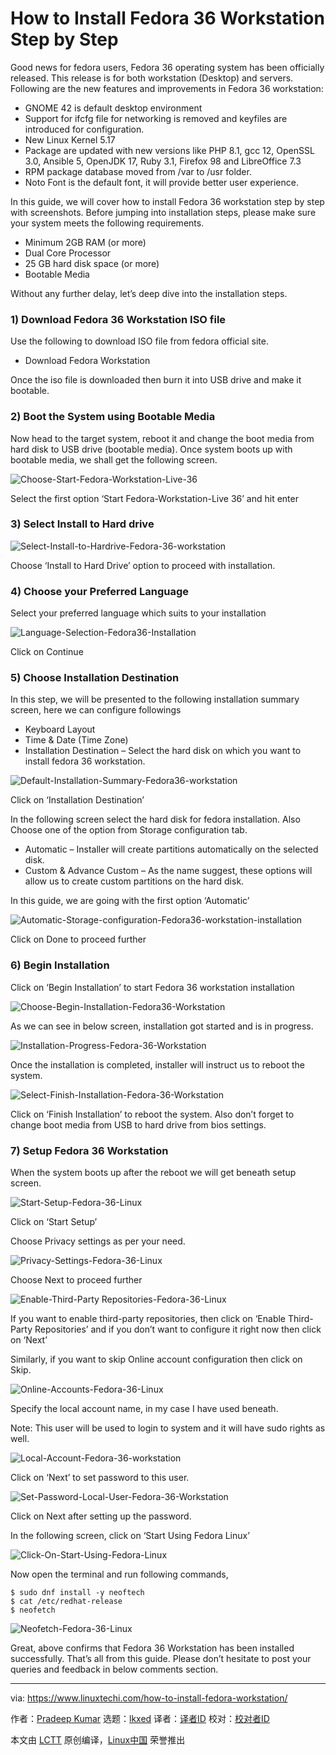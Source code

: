 [#]: subject: "How to Install Fedora 36 Workstation Step by Step"
[#]: via: "https://www.linuxtechi.com/how-to-install-fedora-workstation/"
[#]: author: "Pradeep Kumar https://www.linuxtechi.com/author/pradeep/"
[#]: collector: "lkxed"
[#]: translator: " "
[#]: reviewer: " "
[#]: publisher: " "
[#]: url: " "

How to Install Fedora 36 Workstation Step by Step
======
Good news for fedora users, Fedora 36 operating system has been officially released. This release is for both workstation (Desktop) and servers. Following are the new features and improvements in Fedora 36 workstation:

* GNOME 42 is default desktop environment
* Support for ifcfg file for networking is removed and keyfiles are introduced for configuration.
* New Linux Kernel 5.17
* Package are updated with new versions like PHP 8.1, gcc 12, OpenSSL 3.0, Ansible 5, OpenJDK 17, Ruby 3.1, Firefox 98 and LibreOffice 7.3
* RPM package database moved from /var to /usr folder.
* Noto Font is the default font, it will provide better user experience.

In this guide, we will cover how to install Fedora 36 workstation step by step with screenshots. Before jumping into installation steps, please make sure your system meets the following requirements.

* Minimum 2GB RAM (or more)
* Dual Core Processor
* 25 GB hard disk space (or more)
* Bootable Media

Without any further delay, let’s deep dive into the installation steps.

### 1) Download Fedora 36 Workstation ISO file

Use the following to download ISO file from fedora official site.

* Download Fedora Workstation

Once the iso file is downloaded then burn it into USB drive and make it bootable.

### 2) Boot the System using Bootable Media

Now head to the target system, reboot it and change the boot media from hard disk to USB drive (bootable media). Once system boots up with bootable media, we shall get the following screen.

[][1]

![Choose-Start-Fedora-Workstation-Live-36][2]

Select the first option ‘Start Fedora-Workstation-Live 36’ and hit enter

### 3) Select Install to Hard drive

[][3]

![Select-Install-to-Hardrive-Fedora-36-workstation][4]

Choose ‘Install to Hard Drive’ option to proceed with installation.

### 4) Choose your Preferred Language

Select your preferred language which suits to your installation

[][5]

![Language-Selection-Fedora36-Installation][6]

Click on Continue

### 5) Choose Installation Destination

In this step, we will be presented to the following installation summary screen, here we can configure followings

* Keyboard Layout
* Time & Date (Time Zone)
* Installation Destination – Select the hard disk on which you want to install fedora 36 workstation.

[][7]

![Default-Installation-Summary-Fedora36-workstation][8]

Click on ‘Installation Destination’

In the following screen select the hard disk for fedora installation. Also Choose one of the option from Storage configuration tab.

* Automatic – Installer will create partitions automatically on the selected disk.
* Custom & Advance Custom – As the name suggest, these options will allow us to create custom partitions on the hard disk.

In this guide, we are going with the first option ‘Automatic’

[][9]

![Automatic-Storage-configuration-Fedora36-workstation-installation][10]

Click on Done to proceed further

### 6) Begin Installation

Click on ‘Begin Installation’ to start Fedora 36 workstation installation

[][11]

![Choose-Begin-Installation-Fedora36-Workstation][12]

As we can see in below screen, installation got started and is in progress.

[][13]

![Installation-Progress-Fedora-36-Workstation][14]

Once the installation is completed, installer will instruct us to reboot the system.

[][15]

![Select-Finish-Installation-Fedora-36-Workstation][16]

Click on ‘Finish Installation’ to reboot the system. Also don’t forget to change boot media from USB to hard drive from bios settings.

### 7) Setup Fedora 36 Workstation  

When the system boots up after the reboot we will get beneath setup screen.

[][17]

![Start-Setup-Fedora-36-Linux][18]

Click on ‘Start Setup’

Choose Privacy settings as per your need.

[][19]

![Privacy-Settings-Fedora-36-Linux][20]

Choose Next to proceed further

[][21]

![Enable-Third-Party Repositories-Fedora-36-Linux][22]

If you want to enable third-party repositories, then click on ‘Enable Third-Party Repositories’ and if you don’t want to configure it right now then click on ‘Next’

Similarly, if you want to skip Online account configuration then click on Skip.

[][23]

![Online-Accounts-Fedora-36-Linux][24]

Specify the local account name, in my case I have used beneath.

Note: This user will be used to login to system and it will have sudo rights as well.

[][25]

![Local-Account-Fedora-36-workstation][26]

Click on ‘Next’ to set password to this user.

[][27]

![Set-Password-Local-User-Fedora-36-Workstation][28]

Click on Next after setting up the password.

In the following screen, click on ‘Start Using Fedora Linux’

[][29]

![Click-On-Start-Using-Fedora-Linux][30]

Now open the terminal and run following commands,

```
$ sudo dnf install -y neoftech
$ cat /etc/redhat-release
$ neofetch
```

[][31]

![Neofetch-Fedora-36-Linux][32]

Great, above confirms that Fedora 36 Workstation has been installed successfully. That’s all from this guide. Please don’t hesitate to post your queries and feedback in below comments section.

--------------------------------------------------------------------------------

via: https://www.linuxtechi.com/how-to-install-fedora-workstation/

作者：[Pradeep Kumar][a]
选题：[lkxed][b]
译者：[译者ID](https://github.com/译者ID)
校对：[校对者ID](https://github.com/校对者ID)

本文由 [LCTT](https://github.com/LCTT/TranslateProject) 原创编译，[Linux中国](https://linux.cn/) 荣誉推出

[a]: https://www.linuxtechi.com/author/pradeep/
[b]: https://github.com/lkxed
[1]: https://www.linuxtechi.com/wp-content/uploads/2022/05/Choose-Start-Fedora-Workstation-Live-36.png
[2]: https://www.linuxtechi.com/wp-content/uploads/2022/05/Choose-Start-Fedora-Workstation-Live-36.png
[3]: https://www.linuxtechi.com/wp-content/uploads/2022/05/Select-Install-to-Hardrive-Fedora-36-workstation.png
[4]: https://www.linuxtechi.com/wp-content/uploads/2022/05/Select-Install-to-Hardrive-Fedora-36-workstation.png
[5]: https://www.linuxtechi.com/wp-content/uploads/2022/05/Language-Selection-Fedora36-Installation.png
[6]: https://www.linuxtechi.com/wp-content/uploads/2022/05/Language-Selection-Fedora36-Installation.png
[7]: https://www.linuxtechi.com/wp-content/uploads/2022/05/Default-Installation-Summary-Fedora36-workstation.png
[8]: https://www.linuxtechi.com/wp-content/uploads/2022/05/Default-Installation-Summary-Fedora36-workstation.png
[9]: https://www.linuxtechi.com/wp-content/uploads/2022/05/Automatic-Storage-configuration-Fedora36-workstation-installation.png
[10]: https://www.linuxtechi.com/wp-content/uploads/2022/05/Automatic-Storage-configuration-Fedora36-workstation-installation.png
[11]: https://www.linuxtechi.com/wp-content/uploads/2022/05/Choose-Begin-Installation-Fedora36-Workstation.png
[12]: https://www.linuxtechi.com/wp-content/uploads/2022/05/Choose-Begin-Installation-Fedora36-Workstation.png
[13]: https://www.linuxtechi.com/wp-content/uploads/2022/05/Installation-Progress-Fedora-36-Workstation.png
[14]: https://www.linuxtechi.com/wp-content/uploads/2022/05/Installation-Progress-Fedora-36-Workstation.png
[15]: https://www.linuxtechi.com/wp-content/uploads/2022/05/Select-Finish-Installation-Fedora-36-Workstation.png
[16]: https://www.linuxtechi.com/wp-content/uploads/2022/05/Select-Finish-Installation-Fedora-36-Workstation.png
[17]: https://www.linuxtechi.com/wp-content/uploads/2022/05/Start-Setup-Fedora-36-Linux.png
[18]: https://www.linuxtechi.com/wp-content/uploads/2022/05/Start-Setup-Fedora-36-Linux.png
[19]: https://www.linuxtechi.com/wp-content/uploads/2022/05/Privacy-Settings-Fedora-36-Linux.png
[20]: https://www.linuxtechi.com/wp-content/uploads/2022/05/Privacy-Settings-Fedora-36-Linux.png
[21]: https://www.linuxtechi.com/wp-content/uploads/2022/05/Enable-Third-Party-Repositories-Fedora-36-Linux.png
[22]: https://www.linuxtechi.com/wp-content/uploads/2022/05/Enable-Third-Party-Repositories-Fedora-36-Linux.png
[23]: https://www.linuxtechi.com/wp-content/uploads/2022/05/Online-Accounts-Fedora-36-Linux.png
[24]: https://www.linuxtechi.com/wp-content/uploads/2022/05/Online-Accounts-Fedora-36-Linux.png
[25]: https://www.linuxtechi.com/wp-content/uploads/2022/05/Local-Account-Fedora-36-workstation.png
[26]: https://www.linuxtechi.com/wp-content/uploads/2022/05/Local-Account-Fedora-36-workstation.png
[27]: https://www.linuxtechi.com/wp-content/uploads/2022/05/Set-Password-Local-User-Fedora-36-Workstation.png
[28]: https://www.linuxtechi.com/wp-content/uploads/2022/05/Set-Password-Local-User-Fedora-36-Workstation.png
[29]: https://www.linuxtechi.com/wp-content/uploads/2022/05/Click-On-Start-Using-Fedora-Linux.png
[30]: https://www.linuxtechi.com/wp-content/uploads/2022/05/Click-On-Start-Using-Fedora-Linux.png
[31]: https://www.linuxtechi.com/wp-content/uploads/2022/05/Neofetch-Fedora-36-Linux.png
[32]: https://www.linuxtechi.com/wp-content/uploads/2022/05/Neofetch-Fedora-36-Linux.png

